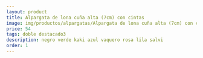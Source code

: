 ```yaml
---
layout: product
title: Alpargata de lona cuña alta (7cm) con cintas 
image: img/productos/alpargatas/Alpargata de lona cuña alta (7cm) con cintas =54 =doble destacado3=negro verde kaki azul vaquero rosa lila salvi.webp
price: 54 
tags: doble destacado3
description: negro verde kaki azul vaquero rosa lila salvi
order: 1
---
```

